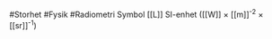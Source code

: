 #Storhet #Fysik #Radiometri
Symbol [[L]]
SI-enhet ([[W]] × [[m]]<sup>-2</sup> × [[sr]]<sup>-1</sup>)